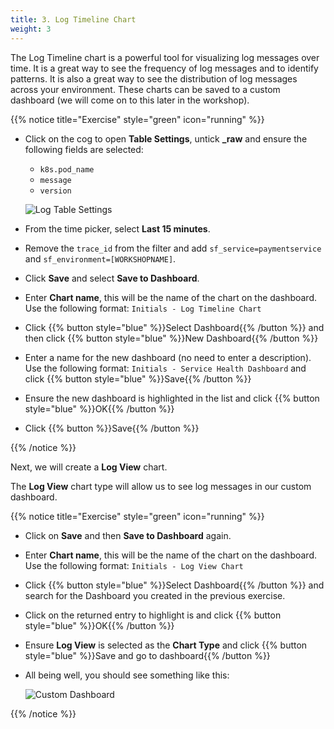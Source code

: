 ```yaml
---
title: 3. Log Timeline Chart
weight: 3
---
```


The Log Timeline chart is a powerful tool for visualizing log messages over time. It is a great way to see the frequency of log messages and to identify patterns. It is also a great way to see the distribution of log messages across your environment. These charts can be saved to a custom dashboard (we will come on to this later in the workshop).

{{% notice title="Exercise" style="green" icon="running" %}}

* Click on the cog to open **Table Settings**, untick **_raw** and ensure the following fields are selected:
  * `k8s.pod_name`
  * `message`
  * `version`

  ![Log Table Settings](../images/log-observer-table.png)

* From the time picker, select **Last 15 minutes**.
* Remove the `trace_id` from the filter and add `sf_service=paymentservice` and `sf_environment=[WORKSHOPNAME]`.
* Click **Save** and select **Save to Dashboard**.
* Enter **Chart name**, this will be the name of the chart on the dashboard. Use the following format: `Initials - Log Timeline Chart`
* Click {{% button style="blue" %}}Select Dashboard{{% /button %}} and then click {{% button style="blue" %}}New Dashboard{{% /button %}}
* Enter a name for the new dashboard (no need to enter a description). Use the following format: `Initials - Service Health Dashboard` and click {{% button style="blue" %}}Save{{% /button %}}
* Ensure the new dashboard is highlighted in the list and click {{% button style="blue" %}}OK{{% /button %}}
* Click {{% button %}}Save{{% /button %}}

{{% /notice %}}

Next, we will create a **Log View** chart.

The **Log View** chart type will allow us to see log messages in our custom dashboard.

{{% notice title="Exercise" style="green" icon="running" %}}

* Click on **Save** and then **Save to Dashboard** again.
* Enter **Chart name**, this will be the name of the chart on the dashboard. Use the following format: `Initials - Log View Chart`
* Click {{% button style="blue" %}}Select Dashboard{{% /button %}} and search for the Dashboard you created in the previous exercise.
* Click on the returned entry to highlight is and click {{% button style="blue" %}}OK{{% /button %}}
* Ensure **Log View** is selected as the **Chart Type** and click {{% button style="blue" %}}Save and go to dashboard{{% /button %}}
* All being well, you should see something like this:

  ![Custom Dashboard](../images/log-observer-custom-dashboard.png)

{{% /notice %}}
